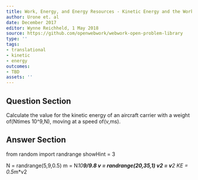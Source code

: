 ```yaml
---
title: Work, Energy, and Energy Resources - Kinetic Energy and the Work-Energy Theorem
author: Urone et. al
date: December 2017
editor: Wynne Reichheld, 1 May 2018
source: https://github.com/openwebwork/webwork-open-problem-library
type: ''
tags:
- translational
- kinetic
- energy
outcomes:
- TBD
assets: ''
---
```


## Question Section 

Calculate the value for the kinetic energy of an aircraft carrier with a weight of(Ntimes 10^9,N), moving at a speed of(v,ms).


## Answer Section

from random import randrange
showHint = 3

N = randrange(5,9,0.5)
m = N*10**9/9.8
v = randrange(20,35,1)
v2 = v**2
KE = 0.5*m*v2